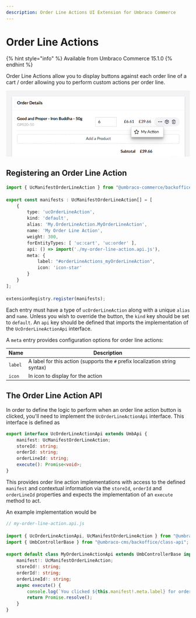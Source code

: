 ```yaml
---
description: Order Line Actions UI Extension for Umbraco Commerce
---
```


# Order Line Actions

{% hint style="info" %}
Available from Umbraco Commerce 15.1.0
{% endhint %}

Order Line Actions allow you to display buttons against each order line of a cart / order allowing you to perform custom actions per order line.

![Custom Order Line Action](../../media/v14/order-line-action.png)

## Registering an Order Line Action

```typescript
import { UcManifestOrderLineAction } from "@umbraco-commerce/backoffice";

export const manifests : UcManifestOrderLineAction[] = [
    {
        type: 'ucOrderLineAction',
        kind: 'default',
        alias: 'My.OrderLineAction.MyOrderLineAction',
        name: 'My Order Line Action',
        weight: 300,
        forEntityTypes: [ 'uc:cart', 'uc:order' ],
        api: () => import('./my-order-line-action.api.js'),
        meta: {
            label: "#orderLineActions_myOrderLineAction",
            icon: 'icon-star'
        }
    }
];

extensionRegistry.register(manifests);
```

Each entry must have a type of `ucOrderLineAction` along with a unique `alias` and `name`. Unless you wish to override the button, the `kind` key should be set to `default`. An `api` key should be defined that imports the implementation of the `UcOrderLineActionApi` interface.

A `meta` entry provides configuration options for order line actions:

| Name | Description |  
| -- | -- |
| `label` | A label for this action (supports the `#` prefix localization string syntax) |
| `icon` | In icon to display for the action |

## The Order Line Action API

In order to define the logic to perform when an order line action button is clicked, you'll need to implement the `UcOrderLineActionApi` interface. This interface is defined as

```typescript
export interface UcOrderLineActionApi extends UmbApi {
    manifest: UcManifestOrderLineAction;
    storeId: string;
    orderId: string;
    orderLineId: string;
    execute(): Promise<void>;
}
```

This provides order line action implementations with access to the defined `manifest` and contextual information via the `storeId`, `orderId` and `orderLineId` properties and expects the implementation of an `execute` method to act.

An example implementation would be

```typescript
// my-order-line-action.api.js

import { UcOrderLineActionApi, UcManifestOrderLineAction } from "@umbraco-commerce/backoffice";
import { UmbControllerBase } from "@umbraco-cms/backoffice/class-api";

export default class MyOrderLineActionApi extends UmbControllerBase implements UcOrderLineActionApi {
    manifest!: UcManifestOrderLineAction;
    storeId!: string;
    orderId!: string;
    orderLineId!: string;
    async execute() {
        console.log(`You clicked ${this.manifest!.meta.label} for order line ${this.orderLineId}`);
        return Promise.resolve();
    }
}
```